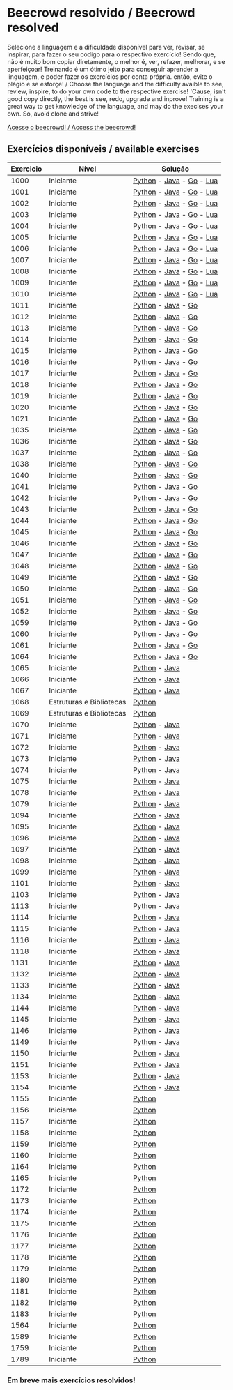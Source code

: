 # Beecrowd resolvido / Beecrowd resolved

Selecione a linguagem e a dificuldade disponível para ver, revisar, se inspirar, para fazer o seu código para o respectivo exercício! Sendo que, não é muito bom copiar diretamente, o melhor é, ver, refazer, melhorar, e se aperfeiçoar! Treinando é um ótimo jeito para conseguir aprender a linguagem, e poder fazer os exercícios por conta própria. então, evite o plágio e se esforçe!
/
Choose the language and the difficulty avaible to see, review, inspire, to do your own code to the respective exercise! 'Cause, isn't good copy directly, the best is see, redo, upgrade and inprove! Training is a great way to get knowledge of the language, and may do the execises your own. So, avoid clone and strive!

[Acesse o beecrowd! / Access the beecrowd!](https://beecrowd.com.br)

## Exercícios disponíveis / available exercises

| Exercicio | Nível | Solução |
| --------- | ----- | ------- |
| 1000 | Iniciante | [Python](python/1%20-%20Iniciante/1000.py) - [Java](Java/1%20-%20Iniciante/e1000.java) - [Go](go/1000.go) - [Lua](Lua/iniciante/1000.lua)
| 1001 | Iniciante | [Python](python/1%20-%20Iniciante/1001.py) - [Java](Java/1%20-%20Iniciante/e1001.java) - [Go](go/1001.go) - [Lua](Lua/Iniciante/1001.lua)
| 1002 | Iniciante | [Python](python/1%20-%20Iniciante/1002.py) - [Java](Java/1%20-%20Iniciante/e1002.java) - [Go](go/1002.go) - [Lua](Lua/Iniciante/1002.lua)
| 1003 | Iniciante | [Python](python/1%20-%20Iniciante/1003.py) - [Java](Java/1%20-%20Iniciante/e1003.java) - [Go](go/1003.go) - [Lua](Lua/Iniciante//1003.lua)
| 1004 | Iniciante | [Python](python/1%20-%20Iniciante//1004.py) - [Java](Java/1%20-%20Iniciante/e1004.java) - [Go](go/1004.go) - [Lua](Lua/Iniciante/1004.lua)
| 1005 | Iniciante | [Python](python/1%20-%20Iniciante/1005) - [Java](Java/1%20-%20Iniciante/e1005.java) - [Go](go/1005.go) - [Lua](Lua/Iniciante/1005.lua)
| 1006 | Iniciante | [Python](python/1%20-%20Iniciante/1006.py) - [Java](Java/1%20-%20Iniciante/e1006.java) - [Go](go/1006.go) - [Lua](Lua/Iniciante/1006.lua)
| 1007 | Iniciante | [Python](python/1%20-%20Iniciante/1007.py) - [Java](Java/1%20-%20Iniciante/e1007.java) - [Go](go/1007.go) - [Lua](lua/Iniciante/1007.lua)
| 1008 | Iniciante | [Python](Python/1%20-%20Iniciante/1008.py) - [Java](Java/1%20-%20Iniciante/e1008.java) - [Go](go/1008.go) - [Lua](Lua/Iniciante/1008.lua)
| 1009 | Iniciante | [Python](Python/1%20-%20Iniciante/1009.py) - [Java](Java/1%20-%20Iniciante/e1009.java) - [Go](go/1009.go) - [Lua](Lua/Iniciante/1009.lua)
| 1010 | Iniciante | [Python](Python/1%20-%20Iniciante/1010.py) - [Java](Java/1%20-%20Iniciante/e1010.java) - [Go](go/1010.go) - [Lua](lua/Iniciante/1010.lua)
| 1011 | Iniciante | [Python](Python/1%20-%20Iniciante/1011.py) - [Java](Java/1%20-%20Iniciante/e1011.java) - [Go](go/1011.go)
| 1012 | Iniciante | [Python](Python/1%20-%20Iniciante/1012.py) - [Java](Java/1%20-%20Iniciante/e1012.java) - [Go](go/1012.go)
| 1013 | Iniciante | [Python](Python/1%20-%20Iniciante/1013.py) - [Java](Java/1%20-%20Iniciante/e1013.java) - [Go](go/1013.go)
| 1014 | Iniciante | [Python](Python/1%20-%20Iniciante/1014.py) - [Java](Java/1%20-%20Iniciante/e1014.java) - [Go](go/1014.go)
| 1015 | Iniciante | [Python](Python/1%20-%20Iniciante/1015.py) - [Java](Java/1%20-%20Iniciante/e1015.java) - [Go](go/1015.go)
| 1016 | Iniciante | [Python](Python/1%20-%20Iniciante/1016.py) - [Java](Java/1%20-%20Iniciante/e1016.java) - [Go](go/1016.go)
| 1017 | Iniciante | [Python](Python/1%20-%20Iniciante/1017.py) - [Java](Java/1%20-%20Iniciante/e1017.java) - [Go](go/1017.go)
| 1018 | Iniciante | [Python](Python/1%20-%20Iniciante/1018.py) - [Java](Java/1%20-%20Iniciante/e1018.java) - [Go](go/1018.go)
| 1019 | Iniciante | [Python](Python/1%20-%20Iniciante/1019.py) - [Java](Java/1%20-%20Iniciante/e1019.java) - [Go](go/1019.go)
| 1020 | Iniciante | [Python](Python/1%20-%20Iniciante/1020.py) - [Java](Java/1%20-%20Iniciante/e1020.java) - [Go](go/1020.go)
| 1021 | Iniciante | [Python](Python/1%20-%20Iniciante/1021.py) - [Java](Java/1%20-%20Iniciante/e1021.java) - [Go](go/1021.go)
| 1035 | Iniciante | [Python](Python/1%20-%20Iniciante/1035.py) - [Java](Java/1%20-%20Iniciante/e1035.java) - [Go](go/1035.go)
| 1036 | Iniciante | [Python](Python/1%20-%20Iniciante/1036.py) - [Java](Java/1%20-%20Iniciante/e1036.java) - [Go](go/1036.go)
| 1037 | Iniciante | [Python](Python/1%20-%20Iniciante/1037.py) - [Java](Java/1%20-%20Iniciante/e1037.java) - [Go](go/1037.go)
| 1038 | Iniciante | [Python](Python/1%20-%20Iniciante/1038.py) - [Java](Java/1%20-%20Iniciante/e1038.java) - [Go](go/1038.go)
| 1040 | Iniciante | [Python](Python/1%20-%20Iniciante/1040.py) - [Java](Java/1%20-%20Iniciante/e1040.java) - [Go](go/1040.go)
| 1041 | Iniciante | [Python](Python/1%20-%20Iniciante/1041.py) - [Java](Java/1%20-%20Iniciante/e1041.java) - [Go](go/1041.go)
| 1042 | Iniciante | [Python](Python/1%20-%20Iniciante/1042.py) - [Java](Java/1%20-%20Iniciante/e1042.java) - [Go](go/1042.go)
| 1043 | Iniciante | [Python](Python/1%20-%20Iniciante/1043.py) - [Java](Java/1%20-%20Iniciante/e1043.java) - [Go](go/1043.go)
| 1044 | Iniciante | [Python](Python/1%20-%20Iniciante/1044.py) - [Java](Java/1%20-%20Iniciante/e1044.java) - [Go](go/1044.go)
| 1045 | Iniciante | [Python](Python/1%20-%20Iniciante/1045.py) - [Java](Java/1%20-%20Iniciante/e1045.java) - [Go](go/1045.go)
| 1046 | Iniciante | [Python](Python/1%20-%20Iniciante/1046.py) - [Java](Java/1%20-%20Iniciante/e1046.java) - [Go](go/1046.go)
| 1047 | Iniciante | [Python](Python/1%20-%20Iniciante/1047.py) - [Java](Java/1%20-%20Iniciante/e1047.java) - [Go](go/1047.go)
| 1048 | Iniciante | [Python](Python/1%20-%20Iniciante/1048.py) - [Java](Java/1%20-%20Iniciante/e1048.java) - [Go](go/1048.go)
| 1049 | Iniciante | [Python](Python/1%20-%20Iniciante/1049.py) - [Java](Java/1%20-%20Iniciante/e1049.java) - [Go](go/1049.go)
| 1050 | Iniciante | [Python](Python/1%20-%20Iniciante/1050.py) - [Java](Java/1%20-%20Iniciante/e1050.java) - [Go](go/1050.go)
| 1051 | Iniciante | [Python](Python/1%20-%20Iniciante/1051.py) - [Java](Java/1%20-%20Iniciante/e1051.java) - [Go](go/1051.go)
| 1052 | Iniciante | [Python](Python/1%20-%20Iniciante/1052.py) - [Java](Java/1%20-%20Iniciante/e1052.java) - [Go](go/1052.go)
| 1059 | Iniciante | [Python](Python/1%20-%20Iniciante/1059.py) - [Java](Java/1%20-%20Iniciante/e1059.java) - [Go](go/1059.go)
| 1060 | Iniciante | [Python](Python/1%20-%20Iniciante/1060.py) - [Java](Java/1%20-%20Iniciante/e1060.java) - [Go](go/1060.go)
| 1061 | Iniciante | [Python](Python/1%20-%20Iniciante/1061.py) - [Java](Java/1%20-%20Iniciante/e1061.java) - [Go](go/1061.go)
| 1064 | Iniciante | [Python](Python/1%20-%20Iniciante/1064.py) - [Java](Java/1%20-%20Iniciante/e1064.java) - [Go](go/1064.go)
| 1065 | Iniciante | [Python](Python/1%20-%20Iniciante/1065.py) - [Java](Java/1%20-%20Iniciante/e1065.java)
| 1066 | Iniciante | [Python](Python/1%20-%20Iniciante/1066.py) - [Java](Java/1%20-%20Iniciante/e1066.java)
| 1067 | Iniciante | [Python](Python/1%20-%20Iniciante/1067.py) - [Java](Java/1%20-%20Iniciante/e1067.java)
| 1068 | Estruturas e Bibliotecas | [Python](Python/4%20-%20estruturas%20e%20bibliotecas/1068.py)
| 1069 | Estruturas e Bibliotecas | [Python](Python/4%20-%20estruturas%20e%20bibliotecas/1069.py)
| 1070 | Iniciante | [Python](Python/1%20-%20Iniciante/1070.py) - [Java](Java/1%20-%20Iniciante/e1070.java)
| 1071 | Iniciante | [Python](Python/1%20-%20Iniciante/1071.py) - [Java](Java/1%20-%20Iniciante/e1071.java)
| 1072 | Iniciante | [Python](Python/1%20-%20Iniciante/1072.py) - [Java](Java/1%20-%20Iniciante/e1072.java)
| 1073 | Iniciante | [Python](Python/1%20-%20Iniciante/1073.py) - [Java](Java/1%20-%20Iniciante/e1073.java)
| 1074 | Iniciante | [Python](Python/1%20-%20Iniciante/1074.py) - [Java](Java/1%20-%20Iniciante/e1074.java)
| 1075 | Iniciante | [Python](Python/1%20-%20Iniciante/1075.py) - [Java](Java/1%20-%20Iniciante/e1075.java)
| 1078 | Iniciante | [Python](Python/1%20-%20Iniciante/1078.py) - [Java](Java/1%20-%20Iniciante/e1078.java)
| 1079 | Iniciante | [Python](Python/1%20-%20Iniciante/1079.py) - [Java](Java/1%20-%20Iniciante/e1079.java)
| 1094 | Iniciante | [Python](Python/1%20-%20Iniciante/1094.py) - [Java](Java/1%20-%20Iniciante/e1094.java)
| 1095 | Iniciante | [Python](Python/1%20-%20Iniciante/1095.py) - [Java](Java/1%20-%20Iniciante/e1095.java)
| 1096 | Iniciante | [Python](Python/1%20-%20Iniciante/1096.py) - [Java](Java/1%20-%20Iniciante/e1096.java)
| 1097 | Iniciante | [Python](Python/1%20-%20Iniciante/1097.py) - [Java](Java/1%20-%20Iniciante/e1097.java)
| 1098 | Iniciante | [Python](Python/1%20-%20Iniciante/1098.py) - [Java](Java/1%20-%20Iniciante/e1098.java)
| 1099 | Iniciante | [Python](Python/1%20-%20Iniciante/1099.py) - [Java](Java/1%20-%20Iniciante/e1099.java)
| 1101 | Iniciante | [Python](Python/1%20-%20Iniciante/1101.py) - [Java](Java/1%20-%20Iniciante/e1101.java)
| 1103 | Iniciante | [Python](Python/1%20-%20Iniciante/1103.py) - [Java](Java/1%20-%20Iniciante/e1103.java)
| 1113 | Iniciante | [Python](Python/1%20-%20Iniciante/1113.py) - [Java](Java/1%20-%20Iniciante/e1113.java)
| 1114 | Iniciante | [Python](Python/1%20-%20Iniciante/1114.py) - [Java](Java/1%20-%20Iniciante/e1114.java)
| 1115 | Iniciante | [Python](Python/1%20-%20Iniciante/1115.py) - [Java](Java/1%20-%20Iniciante/e1115.java)
| 1116 | Iniciante | [Python](Python/1%20-%20Iniciante/1116.py) - [Java](Java/1%20-%20Iniciante/e1116.java)
| 1118 | Iniciante | [Python](Python/1%20-%20Iniciante/1118.py) - [Java](Java/1%20-%20Iniciante/e1118.java)
| 1131 | Iniciante | [Python](Python/1%20-%20Iniciante/1131.py) - [Java](Java/1%20-%20Iniciante/e1131.java)
| 1132 | Iniciante | [Python](Python/1%20-%20Iniciante/1132.py) - [Java](Java/1%20-%20Iniciante/e1132.java)
| 1133 | Iniciante | [Python](Python/1%20-%20Iniciante/1133.py) - [Java](Java/1%20-%20Iniciante/e1133.java)
| 1134 | Iniciante | [Python](Python/1%20-%20Iniciante/1134.py) - [Java](Java/1%20-%20Iniciante/e1134.java)
| 1144 | Iniciante | [Python](Python/1%20-%20Iniciante/1144.py) - [Java](Java/1%20-%20Iniciante/e1144.java)
| 1145 | Iniciante | [Python](Python/1%20-%20Iniciante/1145.py) - [Java](Java/1%20-%20Iniciante/e1145.java)
| 1146 | Iniciante | [Python](Python/1%20-%20Iniciante/1146.py) - [Java](Java/1%20-%20Iniciante/e1146.java)
| 1149 | Iniciante | [Python](Python/1%20-%20Iniciante/1149.py) - [Java](Java/1%20-%20Iniciante/e1149.java)
| 1150 | Iniciante | [Python](Python/1%20-%20Iniciante/1150.py) - [Java](Java/1%20-%20Iniciante/e1150.java)
| 1151 | Iniciante | [Python](Python/1%20-%20Iniciante/1151.py) - [Java](Java/1%20-%20Iniciante/e1151.java)
| 1153 | Iniciante | [Python](Python/1%20-%20Iniciante/1153.py) - [Java](Java/1%20-%20Iniciante/e1153.java)
| 1154 | Iniciante | [Python](Python/1%20-%20Iniciante/1154.py) - [Java](Java/1%20-%20Iniciante/e1154.java)
| 1155 | Iniciante | [Python](Python/1%20-%20Iniciante/1155.py) 
| 1156 | Iniciante | [Python](Python/1%20-%20Iniciante/1156.py) 
| 1157 | Iniciante | [Python](Python/1%20-%20Iniciante/1157.py) 
| 1158 | Iniciante | [Python](Python/1%20-%20Iniciante/1158.py)
| 1159 | Iniciante | [Python](Python/1%20-%20Iniciante/1159.py)
| 1160 | Iniciante | [Python](Python/1%20-%20Iniciante/1160.py)
| 1164 | Iniciante | [Python](Python/1%20-%20Iniciante/1164.py)
| 1165 | Iniciante | [Python](Python/1%20-%20Iniciante/1165.py)
| 1172 | Iniciante | [Python](Python/1%20-%20Iniciante/1172.py)
| 1173 | Iniciante | [Python](Python/1%20-%20Iniciante/1173.py)
| 1174 | Iniciante | [Python](Python/1%20-%20Iniciante/1174.py)
| 1175 | Iniciante | [Python](Python/1%20-%20Iniciante/1175.py)
| 1176 | Iniciante | [Python](Python/1%20-%20Iniciante/1176.py)
| 1177 | Iniciante | [Python](Python/1%20-%20Iniciante/1177.py)
| 1178 | Iniciante | [Python](Python/1%20-%20Iniciante/1178.py)
| 1179 | Iniciante | [Python](Python/1%20-%20Iniciante/1179.py)
| 1180 | Iniciante | [Python](Python/1%20-%20Iniciante/1180.py)
| 1181 | Iniciante | [Python](Python/1%20-%20Iniciante/1181.py)
| 1182 | Iniciante | [Python](Python/1%20-%20Iniciante/1182.py)
| 1183 | Iniciante | [Python](Python/1%20-%20Iniciante/1183.py)
| 1564 | Iniciante | [Python](Python/1%20-%20Iniciante/1564.py)
| 1589 | Iniciante | [Python](Python/1%20-%20Iniciante/1589.py)
| 1759 | Iniciante | [Python](Python/1%20-%20Iniciante/1759.py)
| 1789 | Iniciante | [Python](Python/1%20-%20Iniciante/1789.py)

### __Em breve mais exercícios resolvidos!__
